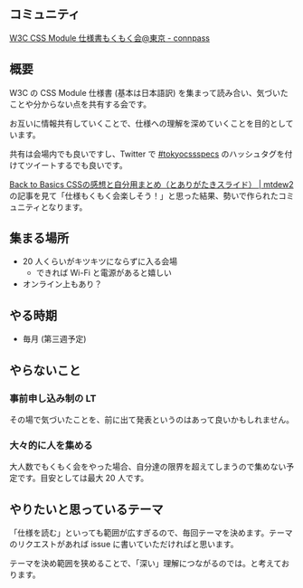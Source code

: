 ## コミュニティ

[W3C CSS Module 仕様書もくもく会@東京 - connpass](http://tokyo-css-module-specs.connpass.com/)

## 概要

W3C の CSS Module 仕様書 (基本は日本語訳) を集まって読み合い、気づいたことや分からない点を共有する会です。

お互いに情報共有していくことで、仕様への理解を深めていくことを目的としています。

共有は会場内でも良いですし、Twitter で [#tokyocssspecs](https://twitter.com/search?q=%23tokyocssspecs&src=typd) のハッシュタグを付けてツイートするでも良いです。

[Back to Basics CSSの感想と自分用まとめ（とありがたきスライド） | mtdew2](http://mtdew2.com/back-to-basics-css/)の記事を見て「仕様もくもく会楽しそう！」と思った結果、勢いで作られたコミュニティとなります。

## 集まる場所

- 20 人くらいがキツキツにならずに入る会場
  - できれば Wi-Fi と電源があると嬉しい
- オンライン上もあり？

## やる時期

- 毎月 (第三週予定)

## やらないこと

### 事前申し込み制の LT

その場で気づいたことを、前に出て発表というのはあって良いかもしれません。

### 大々的に人を集める

大人数でもくもく会をやった場合、自分達の限界を超えてしまうので集めない予定です。目安としては最大 20 人です。

## やりたいと思っているテーマ

「仕様を読む」といっても範囲が広すぎるので、毎回テーマを決めます。テーマのリクエストがあれば issue に書いていただければと思います。

テーマを決め範囲を狭めることで、「深い」理解につながるのでは。と考えております。
